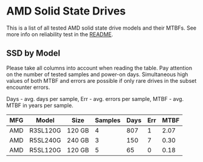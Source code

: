 AMD Solid State Drives
======================

This is a list of all tested AMD solid state drive models and their MTBFs. See
more info on reliability test in the [README](https://github.com/bsdhw/SMART).

SSD by Model
------------

Please take all columns into account when reading the table. Pay attention on the
number of tested samples and power-on days. Simultaneous high values of both MTBF
and errors are possible if only rare drives in the subset encounter errors.

Days - avg. days per sample,
Err  - avg. errors per sample,
MTBF - avg. MTBF in years per sample.

| MFG       | Model              | Size   | Samples | Days  | Err   | MTBF |
|-----------|--------------------|--------|---------|-------|-------|------|
| AMD       | R3SL120G           | 120 GB | 4       | 807   | 1     | 2.07   |
| AMD       | R5SL240G           | 240 GB | 3       | 150   | 7     | 0.30   |
| AMD       | R5SL120G           | 120 GB | 5       | 65    | 0     | 0.18   |

